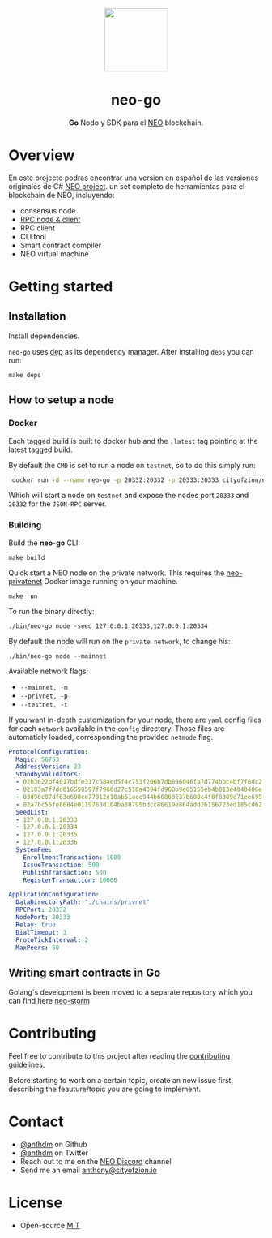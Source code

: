 <p align="center">
<img
    src="https://res.cloudinary.com/latineo/image/upload/c_thumb,w_200,g_face/v1546981349/logo2.png"
    width="125px"
  >
</p>

<h1 align="center">neo-go</h1>

<p align="center">
  <b>Go</b> Nodo y SDK para el <a href="https://neo.org">NEO</a> blockchain.
</p>


# Overview

En este projecto podras encontrar una version en español de las versiones originales de  C# [NEO project](https://github.com/neo-project).
un set completo de herramientas para el blockchain de NEO, incluyendo:

- consensus node
- [RPC node & client](https://github.com/CityOfZion/neo-go/tree/master/pkg/rpc/README.md)
- RPC client
- CLI tool
- Smart contract compiler
- NEO virtual machine

# Getting started

## Installation

Install dependencies.

`neo-go` uses [dep](https://github.com/golang/dep) as its dependency manager. After installing `deps` you can run:

```
make deps
```

## How to setup a node

### Docker

Each tagged build is built to docker hub and the `:latest` tag pointing at the latest tagged build.

By default the `CMD` is set to run a node on `testnet`, so to do this simply run:

```bash
 docker run -d --name neo-go -p 20332:20332 -p 20333:20333 cityofzion/neo-go
```

Which will start a node on `testnet` and expose the nodes port `20333` and `20332` for the `JSON-RPC` server.


### Building

Build the **neo-go** CLI:

```
make build
```

Quick start a NEO node on the private network. This requires the [neo-privatenet](https://hub.docker.com/r/cityofzion/neo-privatenet/) Docker image running on your machine.

```
make run
```

To run the binary directly:

```
./bin/neo-go node -seed 127.0.0.1:20333,127.0.0.1:20334
```

By default the node will run on the `private network`, to change his:

```
./bin/neo-go node --mainnet
```

Available network flags:
- `--mainnet, -m`
- `--privnet, -p`
- `--testnet, -t`

If you want in-depth customization for your node, there are `yaml` config files for each `network` available in the `config` directory. Those files are automaticly loaded, corresponding the provided `netmode` flag.

```yaml
ProtocolConfiguration:
  Magic: 56753
  AddressVersion: 23
  StandbyValidators:
  - 02b3622bf4017bdfe317c58aed5f4c753f206b7db896046fa7d774bbc4bf7f8dc2
  - 02103a7f7dd016558597f7960d27c516a4394fd968b9e65155eb4b013e4040406e
  - 03d90c07df63e690ce77912e10ab51acc944b66860237b608c4f8f8309e71ee699
  - 02a7bc55fe8684e0119768d104ba30795bdcc86619e864add26156723ed185cd62
  SeedList:
  - 127.0.0.1:20333
  - 127.0.0.1:20334
  - 127.0.0.1:20335
  - 127.0.0.1:20336
  SystemFee:
    EnrollmentTransaction: 1000
    IssueTransaction: 500
    PublishTransaction: 500
    RegisterTransaction: 10000

ApplicationConfiguration:
  DataDirectoryPath: "./chains/privnet"
  RPCPort: 20332
  NodePort: 20333
  Relay: true
  DialTimeout: 3
  ProtoTickInterval: 2
  MaxPeers: 50
```

## Writing smart contracts in Go
Golang's development is been moved to a separate repository which you can find here [neo-storm](https://github.com/CityOfZion/neo-storm) 

# Contributing

Feel free to contribute to this project after reading the
[contributing guidelines](https://github.com/CityOfZion/neo-go/blob/master/CONTRIBUTING.md).

Before starting to work on a certain topic, create an new issue first,
describing the feauture/topic you are going to implement.

# Contact

- [@anthdm](https://github.com/anthdm) on Github
- [@anthdm](https://twitter.com/anthdm) on Twitter
- Reach out to me on the [NEO Discord](https://discordapp.com/invite/R8v48YA) channel
- Send me an email anthony@cityofzion.io

# License

- Open-source [MIT](https://github.com/CityOfZion/neo-go/blob/master/LICENCE.md)
